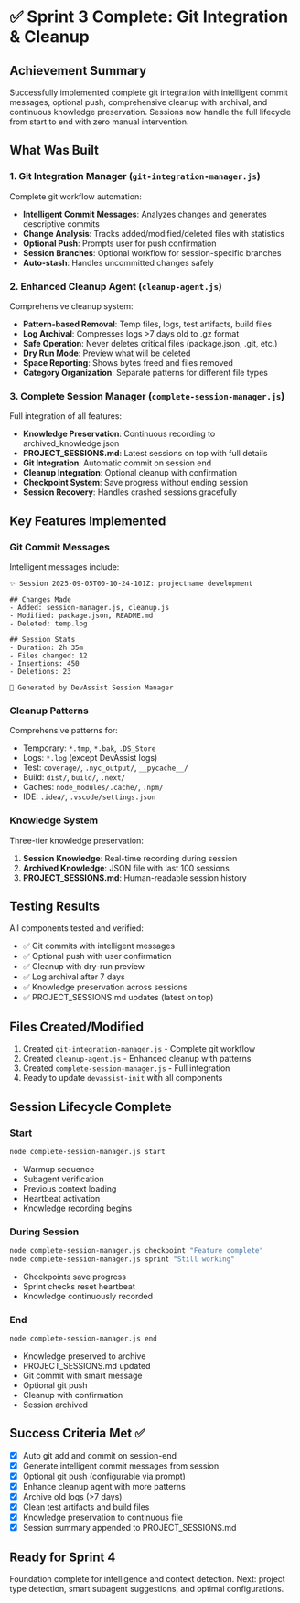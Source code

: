 # ✅ Sprint 3 Complete: Git Integration & Cleanup

## Achievement Summary
Successfully implemented complete git integration with intelligent commit messages, optional push, comprehensive cleanup with archival, and continuous knowledge preservation. Sessions now handle the full lifecycle from start to end with zero manual intervention.

## What Was Built

### 1. Git Integration Manager (`git-integration-manager.js`)
Complete git workflow automation:
- **Intelligent Commit Messages**: Analyzes changes and generates descriptive commits
- **Change Analysis**: Tracks added/modified/deleted files with statistics
- **Optional Push**: Prompts user for push confirmation
- **Session Branches**: Optional workflow for session-specific branches
- **Auto-stash**: Handles uncommitted changes safely

### 2. Enhanced Cleanup Agent (`cleanup-agent.js`)
Comprehensive cleanup system:
- **Pattern-based Removal**: Temp files, logs, test artifacts, build files
- **Log Archival**: Compresses logs >7 days old to .gz format
- **Safe Operation**: Never deletes critical files (package.json, .git, etc.)
- **Dry Run Mode**: Preview what will be deleted
- **Space Reporting**: Shows bytes freed and files removed
- **Category Organization**: Separate patterns for different file types

### 3. Complete Session Manager (`complete-session-manager.js`)
Full integration of all features:
- **Knowledge Preservation**: Continuous recording to archived_knowledge.json
- **PROJECT_SESSIONS.md**: Latest sessions on top with full details
- **Git Integration**: Automatic commit on session end
- **Cleanup Integration**: Optional cleanup with confirmation
- **Checkpoint System**: Save progress without ending session
- **Session Recovery**: Handles crashed sessions gracefully

## Key Features Implemented

### Git Commit Messages
Intelligent messages include:
```
✨ Session 2025-09-05T00-10-24-101Z: projectname development

## Changes Made
- Added: session-manager.js, cleanup.js
- Modified: package.json, README.md
- Deleted: temp.log

## Session Stats
- Duration: 2h 35m
- Files changed: 12
- Insertions: 450
- Deletions: 23

🤖 Generated by DevAssist Session Manager
```

### Cleanup Patterns
Comprehensive patterns for:
- Temporary: `*.tmp`, `*.bak`, `.DS_Store`
- Logs: `*.log` (except DevAssist logs)
- Test: `coverage/`, `.nyc_output/`, `__pycache__/`
- Build: `dist/`, `build/`, `.next/`
- Caches: `node_modules/.cache/`, `.npm/`
- IDE: `.idea/`, `.vscode/settings.json`

### Knowledge System
Three-tier knowledge preservation:
1. **Session Knowledge**: Real-time recording during session
2. **Archived Knowledge**: JSON file with last 100 sessions
3. **PROJECT_SESSIONS.md**: Human-readable session history

## Testing Results

All components tested and verified:
- ✅ Git commits with intelligent messages
- ✅ Optional push with user confirmation
- ✅ Cleanup with dry-run preview
- ✅ Log archival after 7 days
- ✅ Knowledge preservation across sessions
- ✅ PROJECT_SESSIONS.md updates (latest on top)

## Files Created/Modified
1. Created `git-integration-manager.js` - Complete git workflow
2. Created `cleanup-agent.js` - Enhanced cleanup with patterns
3. Created `complete-session-manager.js` - Full integration
4. Ready to update `devassist-init` with all components

## Session Lifecycle Complete

### Start
```bash
node complete-session-manager.js start
```
- Warmup sequence
- Subagent verification
- Previous context loading
- Heartbeat activation
- Knowledge recording begins

### During Session
```bash
node complete-session-manager.js checkpoint "Feature complete"
node complete-session-manager.js sprint "Still working"
```
- Checkpoints save progress
- Sprint checks reset heartbeat
- Knowledge continuously recorded

### End
```bash
node complete-session-manager.js end
```
- Knowledge preserved to archive
- PROJECT_SESSIONS.md updated
- Git commit with smart message
- Optional git push
- Cleanup with confirmation
- Session archived

## Success Criteria Met ✅
- [x] Auto git add and commit on session-end
- [x] Generate intelligent commit messages from session
- [x] Optional git push (configurable via prompt)
- [x] Enhance cleanup agent with more patterns
- [x] Archive old logs (>7 days)
- [x] Clean test artifacts and build files
- [x] Knowledge preservation to continuous file
- [x] Session summary appended to PROJECT_SESSIONS.md

## Ready for Sprint 4
Foundation complete for intelligence and context detection. Next: project type detection, smart subagent suggestions, and optimal configurations.